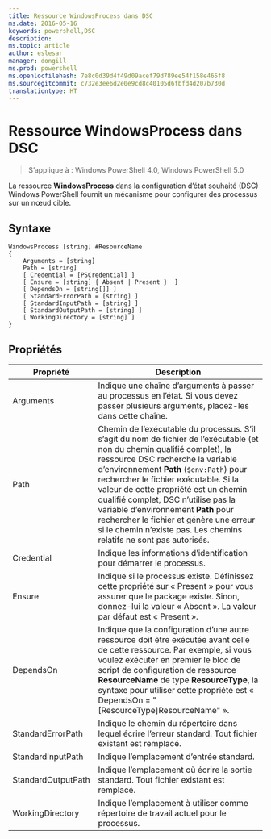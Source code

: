 ```yaml
---
title: Ressource WindowsProcess dans DSC
ms.date: 2016-05-16
keywords: powershell,DSC
description: 
ms.topic: article
author: eslesar
manager: dongill
ms.prod: powershell
ms.openlocfilehash: 7e8c0d39d4f49d09acef79d789ee54f158e465f8
ms.sourcegitcommit: c732e3ee6d2e0e9cd8c40105d6fbfd4d207b730d
translationtype: HT
---
```

# <a name="dsc-windowsprocess-resource"></a>Ressource WindowsProcess dans DSC

> S’applique à : Windows PowerShell 4.0, Windows PowerShell 5.0

La ressource **WindowsProcess** dans la configuration d’état souhaité (DSC) Windows PowerShell fournit un mécanisme pour configurer des processus sur un nœud cible.

## <a name="syntax"></a>Syntaxe

```
WindowsProcess [string] #ResourceName
{
    Arguments = [string]
    Path = [string]
    [ Credential = [PSCredential] ]
    [ Ensure = [string] { Absent | Present }  ]
    [ DependsOn = [string[]] ]
    [ StandardErrorPath = [string] ]
    [ StandardInputPath = [string] ]
    [ StandardOutputPath = [string] ]
    [ WorkingDirectory = [string] ]
}
```

## <a name="properties"></a>Propriétés
|  Propriété  |  Description   | 
|---|---| 
| Arguments| Indique une chaîne d’arguments à passer au processus en l’état. Si vous devez passer plusieurs arguments, placez-les dans cette chaîne.| 
| Path| Chemin de l’exécutable du processus. S’il s’agit du nom de fichier de l’exécutable (et non du chemin qualifié complet), la ressource DSC recherche la variable d’environnement **Path** (`$env:Path`) pour rechercher le fichier exécutable. Si la valeur de cette propriété est un chemin qualifié complet, DSC n’utilise pas la variable d’environnement **Path** pour rechercher le fichier et génère une erreur si le chemin n’existe pas. Les chemins relatifs ne sont pas autorisés.| 
| Credential| Indique les informations d’identification pour démarrer le processus.| 
| Ensure| Indique si le processus existe. Définissez cette propriété sur « Present » pour vous assurer que le package existe. Sinon, donnez-lui la valeur « Absent ». La valeur par défaut est « Present ».| 
| DependsOn | Indique que la configuration d’une autre ressource doit être exécutée avant celle de cette ressource. Par exemple, si vous voulez exécuter en premier le bloc de script de configuration de ressource __ResourceName__ de type __ResourceType__, la syntaxe pour utiliser cette propriété est « DependsOn = "[ResourceType]ResourceName" ».| 
| StandardErrorPath| Indique le chemin du répertoire dans lequel écrire l’erreur standard. Tout fichier existant est remplacé.| 
| StandardInputPath| Indique l’emplacement d’entrée standard.| 
| StandardOutputPath| Indique l’emplacement où écrire la sortie standard. Tout fichier existant est remplacé.| 
| WorkingDirectory| Indique l’emplacement à utiliser comme répertoire de travail actuel pour le processus.| 

